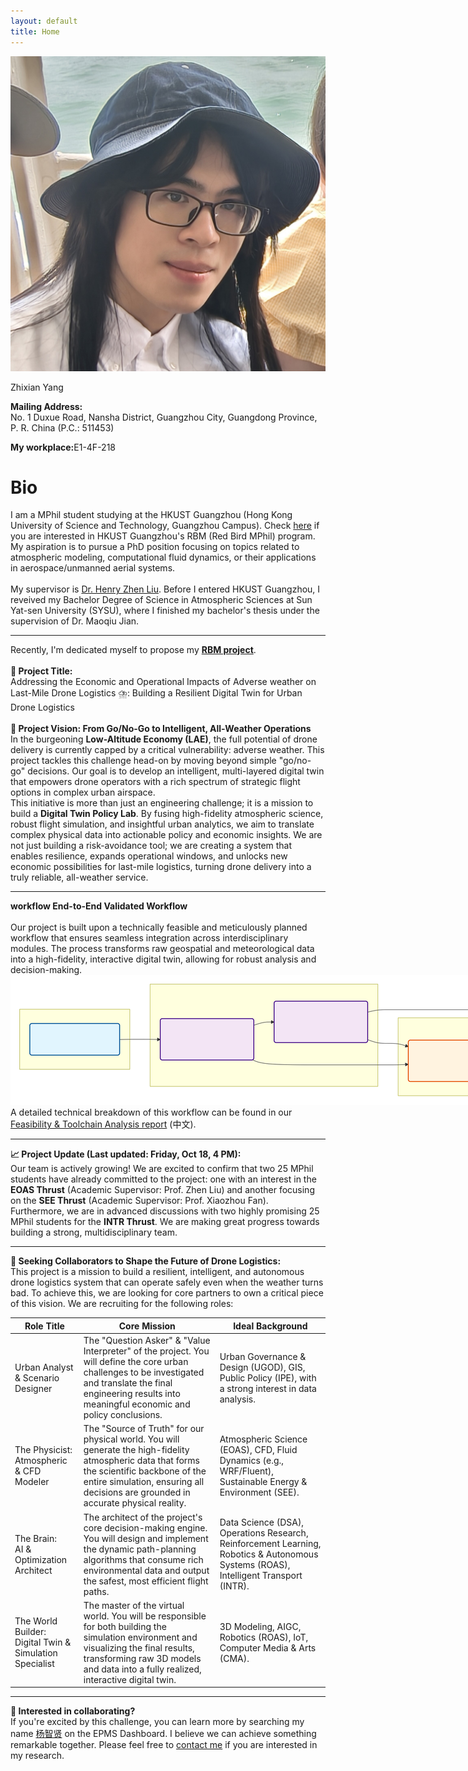 ```yaml
---
layout: default
title: Home
---
```


<div class="container">
  <div class="sidebar">
    <img src="/assets/images/Portrait.jpg" alt="Portrait">
    <p class="name">Zhixian Yang</p>
    <div class="social-icons">
      <a href="mailto:zyang248@connect.hkust-gz.edu.cn?Subject=Hello" title="Email (Academic)">
        <i class="fas fa-envelope"></i>
      </a>
      <a href="https://www.linkedin.com/in/zhixian-yang-45ba71241/" title="LinkedIn" target="_blank">
        <i class="fab fa-linkedin"></i>
      </a>
      <a href="https://www.github.com/Koar-create/" title="Github" target="_blank">
        <i class="fab fa-github"></i>
      </a>
      <a href="https://orcid.org/0009-0002-8477-4304" title="ORCID" target="_blank">
        <i class="fab fa-orcid"></i>
      </a>
    </div>
    <p><strong>Mailing Address:</strong>
    <br>No. 1 Duxue Road, Nansha District, Guangzhou City, Guangdong Province, P. R. China (P.C.: 511453)</p>
    <p><strong>My workplace:</strong>E1-4F-218</p>
  </div>
  <div class="content">
    <div>
      <h1>Bio</h1>
      <p>
        I am a MPhil student studying at the HKUST Guangzhou (Hong Kong University of Science and Technology, Guangzhou Campus). 
        Check <a href="https://cft.hkust-gz.edu.cn/department/red-bird-mphil/">here</a> if you are interested in HKUST Guangzhou's RBM (Red Bird MPhil) program. 
        My aspiration is to pursue a PhD position focusing on topics related to atmospheric modeling, computational fluid dynamics, or their applications in aerospace/unmanned aerial systems.
        <br><br>My supervisor is 
        <a href="https://scholar.google.com/citations?user=7c9k148AAAAJ"> Dr. Henry Zhen Liu</a>. Before I entered HKUST Guangzhou, I reveived my Bachelor Degree of Science in Atmospheric Sciences at Sun Yat-sen University (SYSU), where I finished my bachelor's thesis under the supervision of Dr. Maoqiu Jian.
      </p>
      <hr>
      <p>
        Recently, I'm dedicated myself to propose my <u><strong>RBM project</strong></u>. 
        <br><br><strong>🚁 Project Title:</strong>
        <br>Addressing the Economic and Operational Impacts of Adverse weather on Last-Mile Drone Logistics ⛈️: Building a Resilient Digital Twin for Urban Drone Logistics
        <br><br><strong>🔭 Project Vision: From Go/No-Go to Intelligent, All-Weather Operations</strong>
        <br>In the burgeoning <strong>Low-Altitude Economy (LAE)</strong>, the full potential of drone delivery is currently capped by a critical vulnerability: adverse weather. This project tackles this challenge head-on by moving beyond simple "go/no-go" decisions. Our goal is to develop an intelligent, multi-layered digital twin that empowers drone operators with a rich spectrum of strategic flight options in complex urban airspace.
        <br>This initiative is more than just an engineering challenge; it is a mission to build a <strong>Digital Twin Policy Lab</strong>. By fusing high-fidelity atmospheric science, robust flight simulation, and insightful urban analytics, we aim to translate complex physical data into actionable policy and economic insights. We are not just building a risk-avoidance tool; we are creating a system that enables resilience, expands operational windows, and unlocks new economic possibilities for last-mile logistics, turning drone delivery into a truly reliable, all-weather service.
      </p>
      <hr>
      <p>
        <strong>workflow End-to-End Validated Workflow</strong>
        <br><br>Our project is built upon a technically feasible and meticulously planned workflow that ensures seamless integration across interdisciplinary modules. The process transforms raw geospatial and meteorological data into a high-fidelity, interactive digital twin, allowing for robust analysis and decision-making.
        <br><img src="/assets/images/workflow_latitudinal.svg" alt="workflow" style="max-width:1400px; height:auto;">
        <br>A detailed technical breakdown of this workflow can be found in our <u>Feasibility & Toolchain Analysis report</u> (中文).
      </p>
      <hr>
      <p>
        <strong>📈 Project Update (Last updated: Friday, Oct 18, 4 PM):</strong>
        <br>Our team is actively growing! We are excited to confirm that two 25 MPhil students have already committed to the project: one with an interest in the <strong>EOAS Thrust</strong> (Academic Supervisor: Prof. Zhen Liu) and another focusing on the <strong>SEE Thrust</strong> (Academic Supervisor: Prof. Xiaozhou Fan).
        <br>Furthermore, we are in advanced discussions with two highly promising 25 MPhil students for the <strong>INTR Thrust</strong>. We are making great progress towards building a strong, multidisciplinary team.
      </p>
      <hr>
      <p>
        <strong>🤝 Seeking Collaborators to Shape the Future of Drone Logistics:</strong>
        <br>This project is a mission to build a resilient, intelligent, and autonomous drone logistics system that can operate safely even when the weather turns bad. To achieve this, we are looking for core partners to own a critical piece of this vision. We are recruiting for the following roles:
      </p>
      <div class="table-container">
        <table class="role-table">
          <thead>
            <tr>
              <th>Role Title</th>
              <th>Core Mission</th>
              <th>Ideal Background</th>
            </tr>
          </thead>
          <tbody>
            <tr>
              <td>Urban Analyst & Scenario Designer</td>
              <td>The "Question Asker" & "Value Interpreter" of the project. You will define the core urban challenges to be investigated and translate the final engineering results into meaningful economic and policy conclusions.</td>
              <td>Urban Governance & Design (UGOD), GIS, Public Policy (IPE), with a strong interest in data analysis.</td>
            </tr>
            <tr>
              <td>The Physicist:<br>Atmospheric & CFD Modeler</td>
              <td>The "Source of Truth" for our physical world. You will generate the high-fidelity atmospheric data that forms the scientific backbone of the entire simulation, ensuring all decisions are grounded in accurate physical reality.</td>
              <td>Atmospheric Science (EOAS), CFD, Fluid Dynamics (e.g., WRF/Fluent), Sustainable Energy & Environment (SEE).</td>
            </tr>
            <tr>
              <td>The Brain:<br>AI & Optimization Architect</td>
              <td>The architect of the project's core decision-making engine. You will design and implement the dynamic path-planning algorithms that consume rich environmental data and output the safest, most efficient flight paths.</td>
              <td>Data Science (DSA), Operations Research, Reinforcement Learning, Robotics & Autonomous Systems (ROAS), Intelligent Transport (INTR).</td>
            </tr>
            <tr>
              <td>The World Builder:<br>Digital Twin & Simulation Specialist</td>
              <td>The master of the virtual world. You will be responsible for both building the simulation environment and visualizing the final results, transforming raw 3D models and data into a fully realized, interactive digital twin.</td>
              <td>3D Modeling, AIGC, Robotics (ROAS), IoT, Computer Media & Arts (CMA).</td>
            </tr>
          </tbody>
        </table>
      </div>
      <hr>
      <p>
        <strong>💬 Interested in collaborating?</strong>
        <br>If you're excited by this challenge, you can learn more by searching my name <u>杨智贤</u> on the EPMS Dashboard. I believe we can achieve something remarkable together. Please feel free to <a href="mailto:zyang248@connect.hkust-gz.edu.cn?Subject=Hello">contact me</a> if you are interested in my research.
      </p>
    </div>
  </div>
</div>
